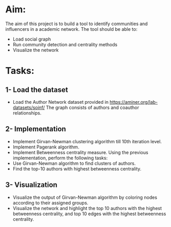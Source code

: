 # Aim:
The aim of this project is to build a tool to identify communities and influencers in a
academic network. The tool should be able to:
- Load social graph
- Run community detection and centrality methods
- Visualize the network
# Tasks:
## 1- Load the dataset

- Load the Author Network dataset provided in https://aminer.org/lab-datasets/soinf/
The graph consists of authors and coauthor relationships.
## 2- Implementation
- Implement Girvan-Newman clustering algorithm till 10th iteration level.
- Implement Pagerank algorithm.
- Implement Betweenness centrality measure.
Using the previous implementation, perform the following tasks:
- Use Girvan-Newman algorithm to find clusters of authors.
- Find the top-10 authors with highest betweenness centrality.
## 3- Visualization
- Visualize the output of Girvan-Newman algorithm by coloring nodes according to
their assigned groups.
- Visualize the network and highlight the top 10 authors with the highest betweenness
centrality, and top 10 edges with the highest betweenness centrality.
